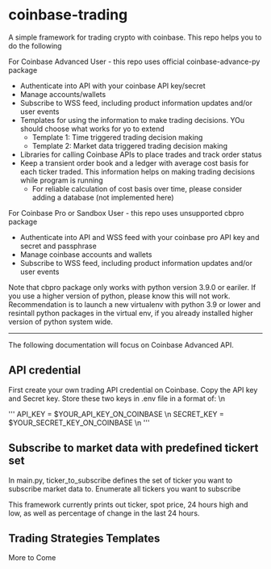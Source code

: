 # coinbase-trading 
A simple framework for trading crypto with coinbase. This repo helps you to do the following

For Coinbase Advanced User - this repo uses official coinbase-advance-py package
* Authenticate into API with your coinbase API key/secret
* Manage accounts/wallets
* Subscribe to WSS feed, including product information updates and/or user events
* Templates for using the information to make trading decisions. YOu should choose what works for yo to extend
    * Template 1: Time triggered trading decision making
    * Template 2: Market data triggered trading decision making
* Libraries for calling Coinbase APIs to place trades and track order status
* Keep a transient order book and a ledger with average cost basis for each ticker traded. This information helps on making trading decisions while program is running
    * For reliable calculation of cost basis over time, please consider adding a database (not implemented here)

For Coinbase Pro or Sandbox User - this repo uses unsupported cbpro package
* Authenticate into API and WSS feed with your coinbase pro API key and secret and passphrase
* Manage coinbase accounts and wallets
* Subscribe to WSS feed, including product information updates and/or user events

Note that cbpro package only works with python version 3.9.0 or eariler. If you use a higher version of python, please know this will not work. Recommendation is to launch a new virtualenv with python 3.9 or lower and resintall python packages in the virtual env, if you already installed higher version of python system wide.

---
The following documentation will focus on Coinbase Advanced API. 

## API credential
First create your own trading API credential on Coinbase. Copy the API key and Secret key. Store these two keys in .env file in a format of: \n

'''
API_KEY = $YOUR_API_KEY_ON_COINBASE \n
SECRET_KEY = $YOUR_SECRET_KEY_ON_COINBASE \n
'''

## Subscribe to market data with predefined tickert set
In main.py, ticker_to_subscribe defines the set of ticker you want to subscribe market data to. Enumerate all tickers you want to subscribe

This framework currently prints out ticker, spot price, 24 hours high and low, as well as percentage of change in the last 24 hours. 

## Trading Strategies Templates

More to Come